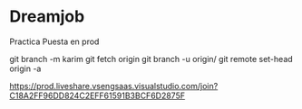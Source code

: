 # Dreamjob
Practica Puesta en prod

git branch -m karim <BRANCH>
git fetch origin
git branch -u origin/<BRANCH> <BRANCH>
git remote set-head origin -a


https://prod.liveshare.vsengsaas.visualstudio.com/join?C18A2FF96DD824C2EFF61591B3BCF6D2875F
